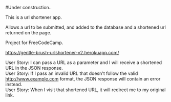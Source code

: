 #Under construction..

This is a url shortener app.

Allows a url to be submitted, and added to the database and a shortened url returned on the page.

Project for FreeCodeCamp.

https://gentle-brush-urlshortener-v2.herokuapp.com/

User Story:  I can pass a URL as a parameter and I will receive a shortened URL in the JSON response. <br>
User Story: If I pass an invalid URL that doesn't follow the valid http://www.example.com format, the JSON response will contain an error instead. <br>
User Story: When I visit that shortened URL, it will redirect me to my original link. <br>
